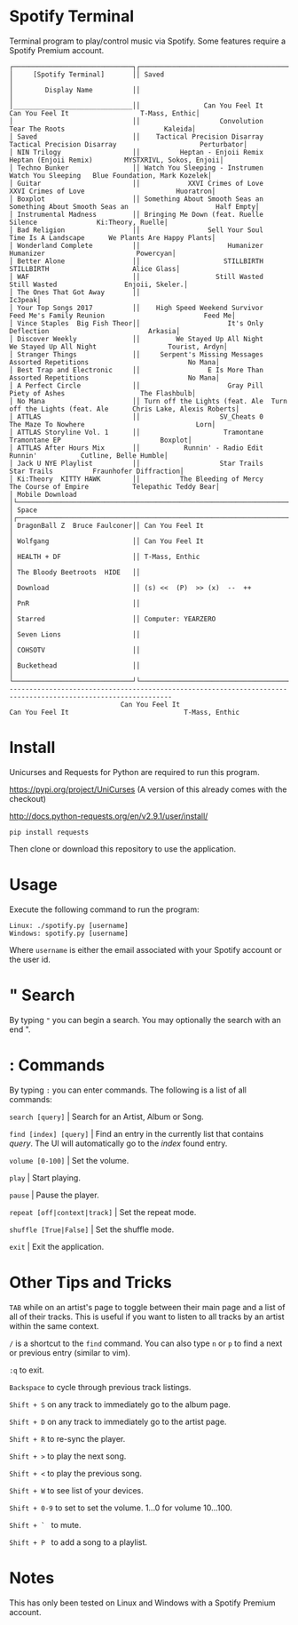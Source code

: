 # Spotify Terminal
Terminal program to play/control music via Spotify. Some features require a Spotify Premium account.

```
┌──────────────────────────────┐┌───────────────────────────────────────────────────────────────────────────────────────────────┐
│     [Spotify Terminal]       ││ Saved                                                                                         │
│        Display Name          ││                                                                                               │
│______________________________││                Can You Feel It                 Can You Feel It                  T-Mass, Enthic│
│                              ││                    Convolution                  Tear The Roots                         Kaleida│
│ Saved                        ││    Tactical Precision Disarray     Tactical Precision Disarray                     Perturbator│
│ NIN Trilogy                  ││          Heptan - Enjoii Remix           Heptan (Enjoii Remix)        MYSTXRIVL, Sokos, Enjoii│
│ Techno Bunker                ││ Watch You Sleeping - Instrumen              Watch You Sleeping   Blue Foundation, Mark Kozelek│
│ Guitar                       ││            XXVI Crimes of Love             XXVI Crimes of Love                       Huoratron│
│ Boxplot                      ││ Something About Smooth Seas an  Something About Smooth Seas an                      Half Empty│
│ Instrumental Madness         ││ Bringing Me Down (feat. Ruelle                         Silence               Ki:Theory, Ruelle│
│ Bad Religion                 ││                 Sell Your Soul             Time Is A Landscape      We Plants Are Happy Plants│
│ Wonderland Complete          ││                      Humanizer                       Humanizer                       Powercyan│
│ Better Alone                 ││                     STILLBIRTH                      STILLBIRTH                     Alice Glass│
│ WAF                          ││                   Still Wasted                    Still Wasted                 Enjoii, Skeler.│
│ The Ones That Got Away       ││                                                                                        Ic3peak│
│ Your Top Songs 2017          ││    High Speed Weekend Survivor        Feed Me's Family Reunion                         Feed Me│
│ Vince Staples  Big Fish Theor││                      It's Only                      Deflection                         Arkasia│
│ Discover Weekly              ││         We Stayed Up All Night          We Stayed Up All Night                  Tourist, Ardyn│
│ Stranger Things              ││     Serpent's Missing Messages            Assorted Repetitions                         No Mana│
│ Best Trap and Electronic     ││                 E Is More Than            Assorted Repetitions                         No Mana│
│ A Perfect Circle             ││                      Gray Pill                  Piety of Ashes                   The Flashbulb│
│ No Mana                      ││ Turn off the Lights (feat. Ale  Turn off the Lights (feat. Ale      Chris Lake, Alexis Roberts│
│ ATTLAS                       ││                    SV_Cheats 0             The Maze To Nowhere                            Lorn│
│ ATTLAS Storyline Vol. 1      ││                     Tramontane                   Tramontane EP                         Boxplot│
│ ATTLAS After Hours Mix       ││           Runnin' - Radio Edit                         Runnin'           Cutline, Belle Humble│
│ Jack U NYE Playlist          ││                    Star Trails                     Star Trails          Fraunhofer Diffraction│
│ Ki:Theory  KITTY HAWK        ││          The Bleeding of Mercy            The Course of Empire           Telepathic Teddy Bear│
│ Mobile Download              │└───────────────────────────────────────────────────────────────────────────────────────────────┘
│ Space                        │┌───────────────────────────────────────────────────────────────────────────────────────────────┐
│ DragonBall Z  Bruce Faulconer││ Can You Feel It                                                                               │
│ Wolfgang                     ││ Can You Feel It                                                                               │
│ HEALTH + DF                  ││ T-Mass, Enthic                                                                                │
│ The Bloody Beetroots  HIDE   ││                                                                                               │
│ Download                     ││ (s) <<  (P)  >> (x)  --  ++                                                                   │
│ PnR                          ││                                                                                               │
│ Starred                      ││ Computer: YEARZERO                                                                            │
│ Seven Lions                  ││                                                                                               │
│ COHSOTV                      ││                                                                                               │
│ Buckethead                   ││                                                                                               │
└──────────────────────────────┘└───────────────────────────────────────────────────────────────────────────────────────────────┘
---------------------------------------------------------------------------------------------------------------
                            Can You Feel It                            Can You Feel It                             T-Mass, Enthic
```
# Install
Unicurses and Requests for Python are required to run this program.

https://pypi.org/project/UniCurses
(A version of this already comes with the checkout)

http://docs.python-requests.org/en/v2.9.1/user/install/
```
pip install requests
```

Then clone or download this repository to use the application.

# Usage
Execute the following command to run the program:
```
Linux: ./spotify.py [username]
Windows: spotify.py [username]
```
Where ```username``` is either the email associated with your Spotify account or the user id.

# " Search
By typing ```"``` you can begin a search. You may optionally the search with an end ".

# : Commands
By typing ```:``` you can enter commands. The following is a list of all commands:

```search [query]``` | Search for an Artist, Album or Song.

```find [index] [query]``` | Find an entry in the currently list that contains *query*. The UI will automatically go to the *index* found entry.

```volume [0-100]``` | Set the volume.

```play``` | Start playing.

```pause``` | Pause the player.

```repeat [off|context|track]``` | Set the repeat mode.

```shuffle [True|False]``` | Set the shuffle mode.

```exit``` | Exit the application.

# Other Tips and Tricks
```TAB``` while on an artist's page to toggle between their main page and a list of all of their tracks. This is useful if you want to listen to all tracks by an artist within the same context.

```/``` is a shortcut to the ```find``` command. You can also type ```n``` or ```p``` to find a next or previous entry (similar to vim).

```:q``` to exit.

```Backspace``` to cycle through previous track listings.

```Shift + S``` on any track to immediately go to the album page.

```Shift + D``` on any track to immediately go to the artist page.

```Shift + R``` to re-sync the player.

```Shift + >``` to play the next song.

```Shift + <``` to play the previous song.

```Shift + W``` to see list of your devices.

```Shift + 0-9``` to set to set the volume. 1...0 for volume 10...100.

```Shift + ` ``` to mute.

```Shift + P ``` to add a song to a playlist.

# Notes
This has only been tested on Linux and Windows with a Spotify Premium account.
